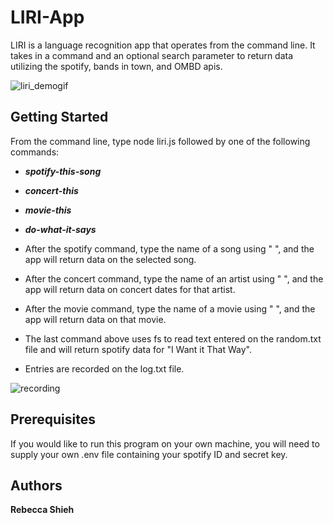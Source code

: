 # LIRI-App

LIRI is a language recognition app that operates from the command line. It takes in a command and an optional search parameter to return data utilizing the spotify, bands in town, and OMBD apis. 

![liri_demogif](https://user-images.githubusercontent.com/47259793/57163119-41ffae80-6dbe-11e9-97a0-b3cc0f0c8d0d.gif)

## Getting Started

From the command line, type node liri.js followed by one of the following commands:
* _**spotify-this-song**_
* _**concert-this**_
* _**movie-this**_
* _**do-what-it-says**_

* After the spotify command, type the name of a song using " ", and the app will return data on the selected song. 
* After the concert command, type the name of an artist using " ", and the app will return data on concert dates for that artist.
* After the movie command, type the name of a movie using " ", and the app will return data on that movie.
* The last command above uses fs to read text entered on the random.txt file and will return spotify data for "I Want it That Way".
* Entries are recorded on the log.txt file.

![recording](https://user-images.githubusercontent.com/47259793/57162211-8e95ba80-6dbb-11e9-8765-2deac2561714.PNG)

## Prerequisites

If you would like to run this program on your own machine, you will need to supply your own .env file containing your spotify ID and secret key. 


## Authors

**Rebecca Shieh** 

